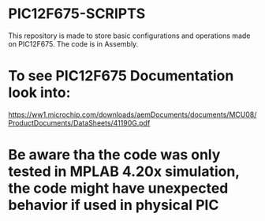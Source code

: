 # PIC12F675-SCRIPTS
This repository is made to store basic configurations and operations made on PIC12F675. The code is in Assembly.

# To see PIC12F675 Documentation look into:
https://ww1.microchip.com/downloads/aemDocuments/documents/MCU08/ProductDocuments/DataSheets/41190G.pdf

# Be aware tha the code was only tested in MPLAB 4.20x simulation, the code might have unexpected behavior if used in physical PIC


